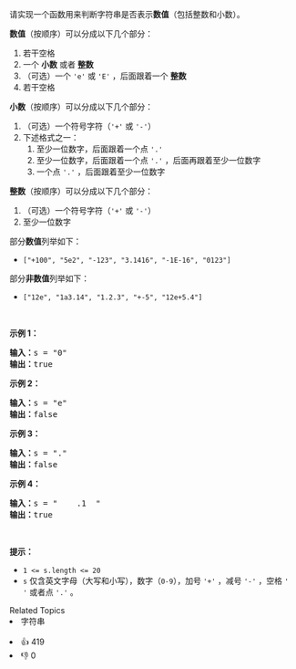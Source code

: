 <p>请实现一个函数用来判断字符串是否表示<strong>数值</strong>（包括整数和小数）。</p>

<p><strong>数值</strong>（按顺序）可以分成以下几个部分：</p>

<ol> 
 <li>若干空格</li> 
 <li>一个&nbsp;<strong>小数</strong>&nbsp;或者&nbsp;<strong>整数</strong></li> 
 <li>（可选）一个&nbsp;<code>'e'</code>&nbsp;或&nbsp;<code>'E'</code>&nbsp;，后面跟着一个&nbsp;<strong>整数</strong></li> 
 <li>若干空格</li> 
</ol>

<p><strong>小数</strong>（按顺序）可以分成以下几个部分：</p>

<ol> 
 <li>（可选）一个符号字符（<code>'+'</code> 或 <code>'-'</code>）</li> 
 <li>下述格式之一： 
  <ol> 
   <li>至少一位数字，后面跟着一个点 <code>'.'</code></li> 
   <li>至少一位数字，后面跟着一个点 <code>'.'</code> ，后面再跟着至少一位数字</li> 
   <li>一个点 <code>'.'</code> ，后面跟着至少一位数字</li> 
  </ol> </li> 
</ol>

<p><strong>整数</strong>（按顺序）可以分成以下几个部分：</p>

<ol> 
 <li>（可选）一个符号字符（<code>'+'</code> 或 <code>'-'</code>）</li> 
 <li>至少一位数字</li> 
</ol>

<p>部分<strong>数值</strong>列举如下：</p>

<ul> 
 <li><code>["+100", "5e2", "-123", "3.1416", "-1E-16", "0123"]</code></li> 
</ul>

<p>部分<strong>非数值</strong>列举如下：</p>

<ul> 
 <li><code>["12e", "1a3.14", "1.2.3", "+-5", "12e+5.4"]</code></li> 
</ul>

<p>&nbsp;</p>

<p><strong>示例 1：</strong></p>

<pre>
<strong>输入：</strong>s = "0"
<strong>输出：</strong>true
</pre>

<p><strong>示例 2：</strong></p>

<pre>
<strong>输入：</strong>s = "e"
<strong>输出：</strong>false
</pre>

<p><strong>示例 3：</strong></p>

<pre>
<strong>输入：</strong>s = "."
<strong>输出：</strong>false</pre>

<p><strong>示例 4：</strong></p>

<pre>
<strong>输入：</strong>s = "&nbsp;&nbsp;&nbsp;&nbsp;.1&nbsp;&nbsp;"
<strong>输出：</strong>true
</pre>

<p>&nbsp;</p>

<p><strong>提示：</strong></p>

<ul> 
 <li><code>1 &lt;= s.length &lt;= 20</code></li> 
 <li><code>s</code> 仅含英文字母（大写和小写），数字（<code>0-9</code>），加号 <code>'+'</code> ，减号 <code>'-'</code> ，空格 <code>' '</code> 或者点 <code>'.'</code> 。</li> 
</ul>

<div><div>Related Topics</div><div><li>字符串</li></div></div><br><div><li>👍 419</li><li>👎 0</li></div>